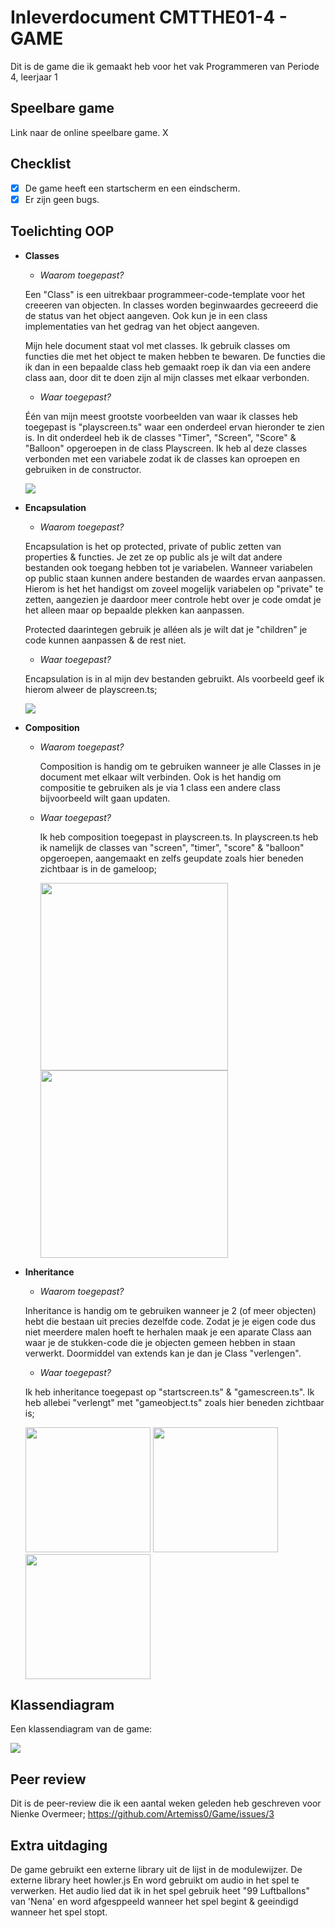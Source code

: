 # Inleverdocument CMTTHE01-4 - GAME

Dit is de game die ik gemaakt heb voor het vak Programmeren van Periode 4, leerjaar 1

## Speelbare game

Link naar de online speelbare game. X

## Checklist

- [x] De game heeft een startscherm en een eindscherm.
- [x] Er zijn geen bugs.

## Toelichting OOP 


 - **Classes**
   - *Waarom toegepast?*
   
    Een "Class" is een uitrekbaar programmeer-code-template voor het creeeren van objecten. In classes worden beginwaardes gecreeerd die de status van het object aangeven. Ook kun je in een class implementaties van het gedrag van het object aangeven. 
   
      Mijn hele document staat vol met classes. Ik gebruik classes om functies die met het object te maken hebben te bewaren. De functies die ik dan in een bepaalde class heb gemaakt roep ik dan via een andere class aan, door dit te doen zijn al mijn classes met elkaar verbonden. 
      
   - *Waar toegepast?*
   
    Één van mijn meest grootste voorbeelden van waar ik classes heb toegepast is "playscreen.ts" waar een onderdeel ervan hieronder te zien is. In dit onderdeel heb ik de classes "Timer", "Screen", "Score" & "Balloon" opgeroepen in de class Playscreen. Ik heb al deze classes verbonden met een variabele zodat ik de classes kan oproepen en gebruiken in de constructor. 

    <img src = "docs/bewijsImg/classes.JPG">


 - **Encapsulation**
   - *Waarom toegepast?*
   
   Encapsulation is het op protected, private of public zetten van properties & functies. Je zet ze op public als je wilt dat andere bestanden ook toegang hebben tot je variabelen. Wanneer variabelen op public staan kunnen andere bestanden de waardes ervan aanpassen. Hierom is het het handigst om zoveel mogelijk variabelen op "private" te zetten, aangezien je daardoor meer controle hebt over je code omdat je het alleen maar op bepaalde plekken kan aanpassen. 
   
   Protected daarintegen gebruik je alléen als je wilt dat je "children" je code kunnen aanpassen & de rest niet.
   
   
   - *Waar toegepast?*
   
   Encapsulation is in al mijn dev bestanden gebruikt. Als voorbeeld geef ik hierom alweer de playscreen.ts;
   
     <img src = "docs/bewijsImg/classes.JPG">
   
 - **Composition**
   - *Waarom toegepast?*
   
     Composition is handig om te gebruiken wanneer je alle Classes in je document met elkaar wilt verbinden. Ook is het handig om compositie te gebruiken als je via 1 class een andere class bijvoorbeeld wilt gaan updaten.
   
   
   - *Waar toegepast?*
   
     Ik heb composition toegepast in playscreen.ts. In playscreen.ts heb ik namelijk de classes van "screen", "timer", "score" & "balloon" opgeroepen, aangemaakt en zelfs geupdate zoals hier beneden zichtbaar is in de gameloop;
   
       <img src = "docs/bewijsImg/classes.JPG" width = "300">
       <img src = "docs/bewijsImg/composition.jpg" width = "300">

   
 - **Inheritance**
   - *Waarom toegepast?*
   
   Inheritance is handig om te gebruiken wanneer je 2 (of meer objecten) hebt die bestaan uit precies dezelfde code. Zodat je je eigen code dus niet meerdere malen hoeft te herhalen maak je een aparate Class aan waar je de stukken-code die je objecten gemeen hebben in staan verwerkt. Doormiddel van extends kan je dan je Class "verlengen". 
   
   - *Waar toegepast?*
   
   Ik heb inheritance toegepast op "startscreen.ts" & "gamescreen.ts". Ik heb allebei "verlengt" met "gameobject.ts" zoals hier beneden zichtbaar is;

     <img src = "docs/bewijsImg/gameobject.jpg" width = "200">
     <img src = "docs/bewijsImg/gameoverscreen.jpg" width = "200">
     <img src = "docs/bewijsImg/startscreen.jpg" width = "200">

## Klassendiagram

Een klassendiagram van de game: 


<img src = "docs/bewijsImg/BalloonGame.jpg">

## Peer review
Dit is de peer-review die ik een aantal weken geleden heb geschreven voor Nienke Overmeer;
https://github.com/Artemiss0/Game/issues/3

## Extra uitdaging

De game gebruikt een externe library uit de lijst in de modulewijzer. De externe library heet howler.js En word gebruikt om audio in het spel te verwerken. Het audio lied dat ik in het spel gebruik heet "99 Luftballons" van 'Nena' en word afgesppeeld wanneer het spel begint & geeindigd wanneer het spel stopt. 

